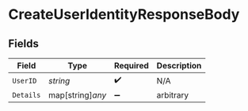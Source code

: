 # CreateUserIdentityResponseBody


## Fields

| Field              | Type               | Required           | Description        |
| ------------------ | ------------------ | ------------------ | ------------------ |
| `UserID`           | *string*           | :heavy_check_mark: | N/A                |
| `Details`          | map[string]*any*   | :heavy_minus_sign: | arbitrary          |